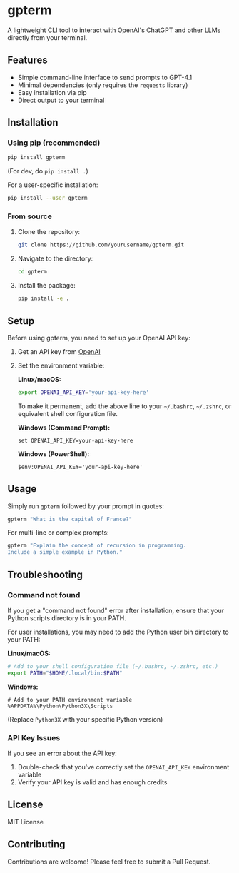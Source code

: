 # gpterm

A lightweight CLI tool to interact with OpenAI's ChatGPT and other LLMs directly from your terminal.

## Features

- Simple command-line interface to send prompts to GPT-4.1
- Minimal dependencies (only requires the `requests` library)
- Easy installation via pip
- Direct output to your terminal

## Installation

### Using pip (recommended)

```bash
pip install gpterm
```

(For dev, do `pip install .`)

For a user-specific installation:

```bash
pip install --user gpterm
```

### From source

1. Clone the repository:
   ```bash
   git clone https://github.com/yourusername/gpterm.git
   ```

2. Navigate to the directory:
   ```bash
   cd gpterm
   ```

3. Install the package:
   ```bash
   pip install -e .
   ```

## Setup

Before using gpterm, you need to set up your OpenAI API key:

1. Get an API key from [OpenAI](https://platform.openai.com/api-keys)

2. Set the environment variable:

   **Linux/macOS:**
   ```bash
   export OPENAI_API_KEY='your-api-key-here'
   ```

   To make it permanent, add the above line to your `~/.bashrc`, `~/.zshrc`, or equivalent shell configuration file.

   **Windows (Command Prompt):**
   ```
   set OPENAI_API_KEY=your-api-key-here
   ```

   **Windows (PowerShell):**
   ```
   $env:OPENAI_API_KEY='your-api-key-here'
   ```

## Usage

Simply run `gpterm` followed by your prompt in quotes:

```bash
gpterm "What is the capital of France?"
```

For multi-line or complex prompts:

```bash
gpterm "Explain the concept of recursion in programming.
Include a simple example in Python."
```

## Troubleshooting

### Command not found

If you get a "command not found" error after installation, ensure that your Python scripts directory is in your PATH.

For user installations, you may need to add the Python user bin directory to your PATH:

**Linux/macOS:**
```bash
# Add to your shell configuration file (~/.bashrc, ~/.zshrc, etc.)
export PATH="$HOME/.local/bin:$PATH"
```

**Windows:**
```
# Add to your PATH environment variable
%APPDATA%\Python\Python3X\Scripts
```
(Replace `Python3X` with your specific Python version)

### API Key Issues

If you see an error about the API key:

1. Double-check that you've correctly set the `OPENAI_API_KEY` environment variable
2. Verify your API key is valid and has enough credits

## License

MIT License

## Contributing

Contributions are welcome! Please feel free to submit a Pull Request.
